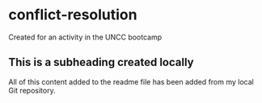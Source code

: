 # conflict-resolution

Created for an activity in the UNCC bootcamp

## This is a subheading created locally

All of this content added to the readme file has been added from my local Git repository.
